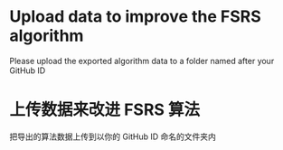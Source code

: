 # Upload data to improve the FSRS algorithm

Please upload the exported algorithm data to a folder named after your GitHub ID

# 上传数据来改进 FSRS 算法

把导出的算法数据上传到以你的 GitHub ID 命名的文件夹内